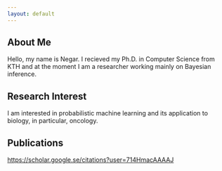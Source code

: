 ```yaml
---
layout: default
---
```


## About Me


Hello, my name is Negar. I recieved my Ph.D. in Computer Science from KTH and at the moment I am a researcher working mainly on Bayesian inference.



## Research Interest

I am interested in probabilistic machine learning and its application to biology, in particular, oncology.


## Publications

https://scholar.google.se/citations?user=714HmacAAAAJ

